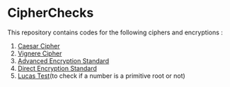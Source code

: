 # CipherChecks

This repository contains codes for the following ciphers and encryptions : 

1. [Caesar Cipher](https://en.wikipedia.org/wiki/Caesar_cipher)
2. [Vignere Cipher](https://en.wikipedia.org/wiki/Vigen%C3%A8re_cipher)
3. [Advanced Encryption Standard](https://en.wikipedia.org/wiki/Advanced_Encryption_Standard)
4. [Direct Encryption Standard](https://en.wikipedia.org/wiki/Data_Encryption_Standard)
5. [Lucas Test](https://en.wikipedia.org/wiki/Lucas_primality_test)(to check if a number is a primitive root or not)
